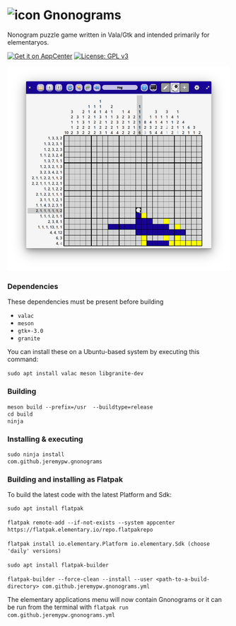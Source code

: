 # ![icon](data/icons/48/com.github.jeremypw.gnonograms.svg) Gnonograms
Nonogram puzzle game written in Vala/Gtk and intended primarily for elementaryos.

[![Get it on AppCenter](https://appcenter.elementary.io/badge.svg)](https://appcenter.elementary.io/com.github.jeremypw.gnonograms)﻿
[![License: GPL v3](https://img.shields.io/badge/License-GPL%20v3-blue.svg)](http://www.gnu.org/licenses/gpl-3.0)

![Screenshot](data/screenshots/Solving.png)

### Dependencies
These dependencies must be present before building
 - `valac`
 - `meson`
 - `gtk+-3.0`
 - `granite`

 You can install these on a Ubuntu-based system by executing this command:

 `sudo apt install valac meson libgranite-dev`

### Building
```
meson build --prefix=/usr  --buildtype=release
cd build
ninja
```

### Installing & executing
```
sudo ninja install
com.github.jeremypw.gnonograms
```

### Building and installing as Flatpak
To build the latest code with the latest Platform and Sdk:
```
sudo apt install flatpak

flatpak remote-add --if-not-exists --system appcenter https://flatpak.elementary.io/repo.flatpakrepo

flatpak install io.elementary.Platform io.elementary.Sdk (choose 'daily' versions)

sudo apt install flatpak-builder

flatpak-builder --force-clean --install --user <path-to-a-build-directory> com.github.jeremypw.gnonograms.yml

```

The elementary applications menu will now contain Gnonograms or it can be run from the terminal with `flatpak run com.github.jeremypw.gnonograms.yml`
